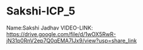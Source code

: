 # Sakshi-ICP_5
Name:Sakshi Jadhav
VIDEO-LINK: https://drive.google.com/file/d/1wOX5RwR-jN31p0RnV2ep7Q0qEMA7IJx9/view?usp=share_link
